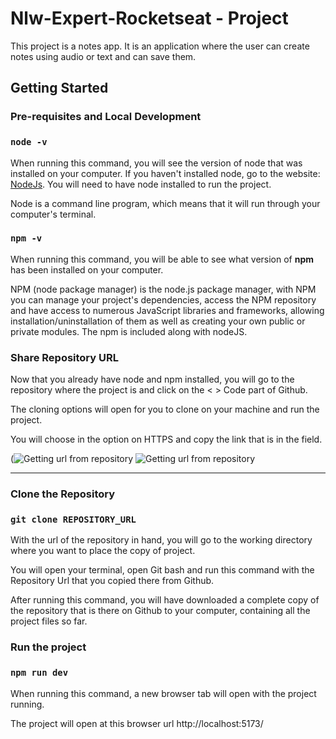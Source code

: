# Nlw-Expert-Rocketseat - Project

This project is a notes app. It is an application where the user can create notes using audio or text and can save them.

## Getting Started

### Pre-requisites and Local Development

### `node -v`

When running this command, you will see the version of node that was installed on your computer. If you haven't installed node, go to the website: [NodeJs](https://nodejs.org/en). You will need to have node installed to run the project.

Node is a command line program, which means that it will run through your computer's terminal.

### `npm -v`

When running this command, you will be able to see what version of **npm** has been installed on your computer.

NPM (node package manager) is the node.js package manager, with NPM you can manage your project's dependencies, access the NPM repository and have access to numerous JavaScript libraries and frameworks, allowing installation/uninstallation of them as well as creating your own public or private modules. The npm is included along with nodeJS.

### Share Repository URL

Now that you already have node and npm installed, you will go to the repository where the project is and click on the < > Code part of Github.

The cloning options will open for you to clone on your machine and run the project.

You will choose in the option on HTTPS and copy the link that is in the field.

(![Getting url from repository](https://github.com/ygordeoliveira/nlw-expert-rocketseat/assets/110930528/6dc5239f-9c3a-466b-865a-e49b305b00bb)
![Getting url from repository](https://github.com/ygordeoliveira/nlw-expert-rocketseat/assets/110930528/92266c13-9ce1-482f-aadc-d1dca20394dc)


------------------------------------------------------------------------------------------
### Clone the Repository

### `git clone REPOSITORY_URL`

With the url of the repository in hand, you will go to the working directory where you want to place the copy of project.

You will open your terminal, open Git bash and run this command with the Repository Url that you copied there from Github.

After running this command, you will have downloaded a complete copy of the repository that is there on Github to your computer, containing all the project files so far.

### Run the project

### `npm run dev`

When running this command, a new browser tab will open with the project running.

The project will open at this browser url http://localhost:5173/

